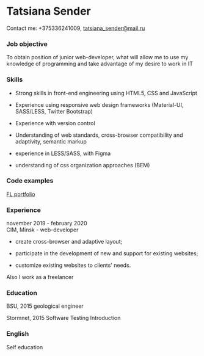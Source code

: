 # Tatsiana Sender  

Contact me: +375336241009, tatsiana_sender@mail.ru

### Job objective

To obtain position of junior web-developer, what will allow me to use my knowledge of programming and take advantage of my desire to work in IT

### Skills 

* Strong skills in front-end engineering using HTML5, CSS and JavaScript

* Experience using responsive web design frameworks (Material-UI, SASS/LESS, Twitter Bootstrap)

* Experience with version control

* Understanding of web standards, cross-browser compatibility and adaptivity, semantic markup

* experience in LESS/SASS, with Figma

* understanding of css organization approaches (BEM)


### Code examples

[FL portfolio](https://www.fl.ru/users/tatsiana_sender/)
### Experience 

november 2019 - february 2020  
CIM, Minsk - web-developer 

* create cross-browser and adaptive layout;

* participate in the development of new and support for existing websites;

* customize existing websites to clients' needs.

Also I work as a freelancer

### Education 
BSU, 2015 geological engineer

Stormnet, 2015 Software Testing Introduction

### English

Self education



